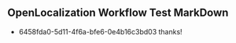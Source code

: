 ## OpenLocalization Workflow Test MarkDown
* 6458fda0-5d11-4f6a-bfe6-0e4b16c3bd03 thanks!

<!--HONumber=Aug16_HO4-->


